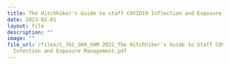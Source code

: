 ```yaml
---
title: The Hitchhiker's Guide to staff COVID19 Inflection and Exposure Management
date: 2023-02-01
layout: file
description: ""
image: ""
file_url: /files/C_762_SKH_SHM 2022_The Hitchhiker's Guide to Staff COVID-19
  Infection and Exposure Management.pdf
---
```

